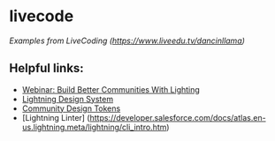 # livecode
*Examples from LiveCoding (https://www.liveedu.tv/dancinllama)*


## Helpful links:
* [Webinar: Build Better Communities With Lighting](https://developer.salesforce.com/events/webinars/LightningCommunities)
* [Lightning Design System](https://www.lightningdesignsystem.com/)
* [Community Design Tokens](https://developer.salesforce.com/docs/atlas.en-us.lightning.meta/lightning/tokens_standard_communities.htm)
* [Lightning Linter] (https://developer.salesforce.com/docs/atlas.en-us.lightning.meta/lightning/cli_intro.htm)
